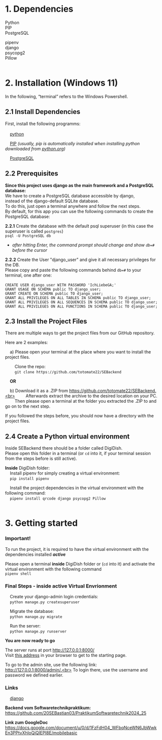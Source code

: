 # 1. Dependencies

Python<br>
PIP<br>
PostgreSQL<br>

pipenv<br>
django<br>
psycopg2<br>
Pillow<br><br>

# 2. Installation (Windows 11)

In the following, “terminal” refers to the Windows Powershell.<br>

## 2.1 Install Dependencies

First, install the following programms:<br><br>
&nbsp;&nbsp;&nbsp;&nbsp;[python](https://www.python.org/downloads/)<br>

&nbsp;&nbsp;&nbsp;&nbsp;[PIP](https://pip.pypa.io/en/stable/installation/) 
*(usually, pip is automatically installed when installing python downloaded 
from [python.org](https://www.python.org/downloads/))*<br>

&nbsp;&nbsp;&nbsp;&nbsp;[PostgreSQL](https://sbp.enterprisedb.com/getfile.jsp?fileid=1259363)<br>

## 2.2 Prerequisites

**Since this project uses django as the main framework and a PostgreSQL database:**<br>
We have to create a PostgreSQL database accessible by django, <br> instead of the django-default SQLite database.<br>
To do this, just open a terminal anywhere and follow the next steps.<br>
By default, for this app you can use the following commands to create the PostgreSQL database:<br>

**2.2.1** Create the database with the default psql superuser (in this case the superuser is called `postgres`)<br>
  `psql -U PostgreSQL db`<br>
* *after hitting Enter, the command prompt should change and show `db=#` before the cursor*<br>

**2.2.2** Create the User "django_user" and give it all necessary privileges for the DB.<br>
Please copy and paste the following commands behind `db=#` to your terminal, one after one:<br><br>
  `CREATE USER django_user WITH PASSWORD 'IchLiebeGA;'`<br>
  `GRANT USAGE ON SCHEMA public TO django_user;`<br>
  `GRANT CREATE ON SCHEMA public TO django_user;`<br>
  `GRANT ALL PRIVILEGES ON ALL TABLES IN SCHEMA public TO django_user;`<br>
  `GRANT ALL PRIVILEGES ON ALL SEQUENCES IN SCHEMA public TO django_user;`<br>
  `GRANT ALL PRIVILEGES ON ALL FUNCTIONS IN SCHEMA public TO django_user;`<br>

## 2.3 Install the Project Files

There are multiple ways to get the project files from our GitHub repository.

Here are 2 examples:<br>

&nbsp;&nbsp;&nbsp;&nbsp;a) Please open your terminal at the place where you want to install the project files.<br>

&nbsp;&nbsp;&nbsp;&nbsp;&nbsp;&nbsp;&nbsp;&nbsp;Clone the repo:<br>
&nbsp;&nbsp;&nbsp;&nbsp;&nbsp;&nbsp;&nbsp;&nbsp;`git clone https://github.com/totomate22/SEBackend`<br>

&nbsp;&nbsp;&nbsp;&nbsp;**OR**

&nbsp;&nbsp;&nbsp;&nbsp;b) Download it as a .ZIP from https://github.com/totomate22/SEBackend.<br> 
&nbsp;&nbsp;&nbsp;&nbsp;&nbsp;&nbsp;&nbsp;&nbsp;Afterwards extract the archive to the desired location on your PC.<br>
&nbsp;&nbsp;&nbsp;&nbsp;&nbsp;&nbsp;&nbsp;&nbsp;Then please open a terminal at the folder you extracted the .ZIP to and go on to the next step.

If you followed the steps before, you should now have a directory with the project files.

## 2.4 Create a Python virtual environment

Inside SEBackend there should be a folder called DigiDish.<br>
Please open this folder in a terminal (or `cd` into it, if your terminal session from the steps before is still active).

**Inside** DigiDish folder:<br>
&nbsp;&nbsp;&nbsp;&nbsp;Install pipenv for simply creating a virtual environment:<br>
&nbsp;&nbsp;&nbsp;&nbsp;`pip install pipenv`

&nbsp;&nbsp;&nbsp;&nbsp;Install the project dependencies in the virtual environment with the following command:<br>
&nbsp;&nbsp;&nbsp;&nbsp;`pipenv install qrcode django psycopg2 Pillow`<br><br>


# 3. Getting started

### Important!<br>
To run the project, 
it is required to have the virtual environment with the dependencies installed ***active***<br>

Please open a terminal **inside** DigiDish folder or (`cd` into it)
and activate the virtual environment with the following command<br> `pipenv shell`<br>

### Final Steps - inside **active** Virtual Envrionment <br>

&nbsp;&nbsp;&nbsp;&nbsp;Create your django-admin login credentials:<br>
&nbsp;&nbsp;&nbsp;&nbsp;`python manage.py createsuperuser`

&nbsp;&nbsp;&nbsp;&nbsp;Migrate the database:<br>
&nbsp;&nbsp;&nbsp;&nbsp;`python manage.py migrate`

&nbsp;&nbsp;&nbsp;&nbsp;Run the server:<br>
&nbsp;&nbsp;&nbsp;&nbsp;`python manage.py runserver`

**You are now ready to go**

The server runs at port http://127.0.0.1:8000/<br>
Visit [this address](http://127.0.0.1:8000/) in your browser to get to the starting page.

To go to the admin site, use the following link:<br>http://127.0.0.1:8000/admin/.<br>
To login there, use the username and password we defined earlier.




### Links

&nbsp;&nbsp;&nbsp;&nbsp;[django](https://www.djangoproject.com/download/)<br>

**Backend vom Softwaretechnikpraktikum:**
https://github.com/20SEBastian03/PraktikumSoftwaretechnik2024_25

**Link zum GoogleDoc**
https://docs.google.com/document/u/0/d/1FzFdH04_WFbqNceWN6JbWwkEn3PPtvXhIoQiQIEPI8E/mobilebasic
